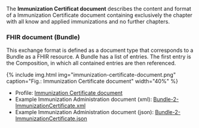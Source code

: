 The **Immunization Certificat document** describes the content and format of a Immunization Certificate document 
containing exclusively the chapter with all know and applied immunizations and no further chapters.

### FHIR document (Bundle)
This exchange format is defined as a document type that corresponds to a Bundle as a FHIR resource. 
A Bundle has a list of entries. The first entry is the Composition, in which all contained entries are then referenced.
  
{% include img.html img="immunization-certificate-document.png" caption="Fig.: Immunization Certificate document" width="40%" %}
  
* Profile: [Immunization Certificate document](StructureDefinition-ch-vacd-document-immunization-certificate.html)
* Example Immunization Administration document (xml): [Bundle-2-ImmunizationCertificate.xml](Bundle-2-ImmunizationCertificate.xml.html)
* Example Immunization Administration document (json): [Bundle-2-ImmunizationCertificate.json](Bundle-2-ImmunizationCertificate.json.html)
